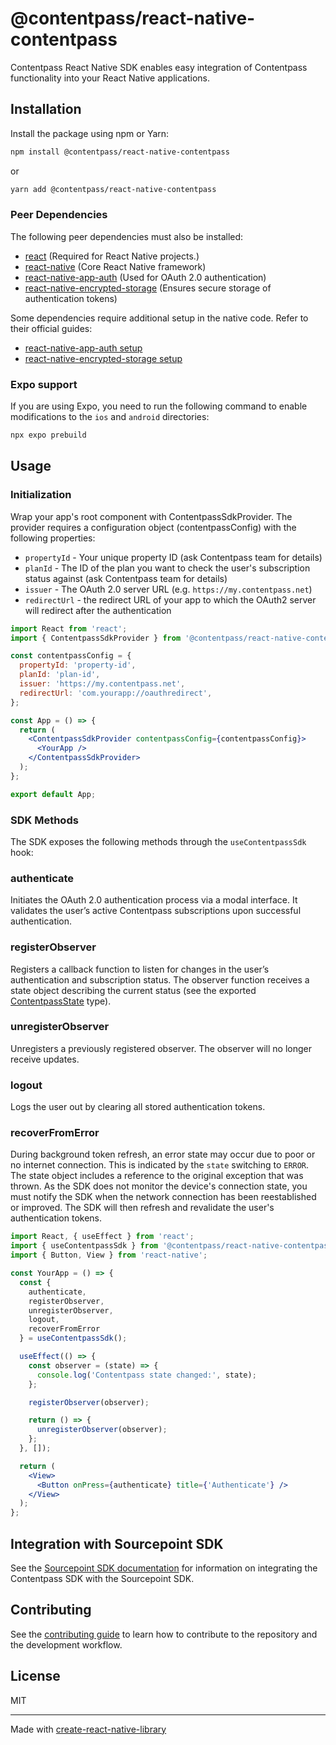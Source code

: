 # @contentpass/react-native-contentpass

Contentpass React Native SDK enables easy integration of Contentpass functionality into your React Native applications.

## Installation
Install the package using npm or Yarn:

```sh
npm install @contentpass/react-native-contentpass
```

or

```sh
yarn add @contentpass/react-native-contentpass
```

### Peer Dependencies
The following peer dependencies must also be installed:
- [react](https://github.com/facebook/react) (Required for React Native projects.)
- [react-native](https://github.com/facebook/react-native) (Core React Native framework)
- [react-native-app-auth](https://github.com/FormidableLabs/react-native-app-auth) (Used for OAuth 2.0 authentication)
- [react-native-encrypted-storage](https://github.com/emeraldsanto/react-native-encrypted-storage) (Ensures secure storage of authentication tokens)

Some dependencies require additional setup in the native code. Refer to their official guides:
- [react-native-app-auth setup](https://commerce.nearform.com/open-source/react-native-app-auth/docs#setup)
- [react-native-encrypted-storage setup](https://github.com/emeraldsanto/react-native-encrypted-storage?tab=readme-ov-file#installation)

### Expo support
If you are using Expo, you need to run the following command to enable modifications to the `ios` and `android` directories:

```sh
npx expo prebuild
```

## Usage

### Initialization
Wrap your app's root component with ContentpassSdkProvider. The provider requires a configuration object (contentpassConfig) with the following properties:
- `propertyId` - Your unique property ID (ask Contentpass team for details)
- `planId` - The ID of the plan you want to check the user's subscription status against (ask Contentpass team for details)
- `issuer` - The OAuth 2.0 server URL (e.g. `https://my.contentpass.net`)
- `redirectUrl` - the redirect URL of your app to which the OAuth2 server will redirect after the authentication


```jsx
import React from 'react';
import { ContentpassSdkProvider } from '@contentpass/react-native-contentpass';

const contentpassConfig = {
  propertyId: 'property-id',
  planId: 'plan-id',
  issuer: 'https://my.contentpass.net',
  redirectUrl: 'com.yourapp://oauthredirect',
};

const App = () => {
  return (
    <ContentpassSdkProvider contentpassConfig={contentpassConfig}>
      <YourApp />
    </ContentpassSdkProvider>
  );
};

export default App;
```

### SDK Methods
The SDK exposes the following methods through the `useContentpassSdk` hook:

### authenticate
Initiates the OAuth 2.0 authentication process via a modal interface. It validates the user’s active Contentpass subscriptions
upon successful authentication.

### registerObserver
Registers a callback function to listen for changes in the user’s authentication and subscription status. The observer function
receives a state object describing the current status (see the exported [ContentpassState](./src/types/ContentpassState.ts) type).

### unregisterObserver
Unregisters a previously registered observer. The observer will no longer receive updates.

### logout
Logs the user out by clearing all stored authentication tokens.

### recoverFromError
During background token refresh, an error state may occur due to poor or no internet connection. This is indicated by the
`state` switching to `ERROR`. The state object includes a reference to the original exception that was thrown. As the SDK
does not monitor the device's connection state, you must notify the SDK when the network connection has been reestablished
or improved. The SDK will then refresh and revalidate the user's authentication tokens.

```jsx
import React, { useEffect } from 'react';
import { useContentpassSdk } from '@contentpass/react-native-contentpass';
import { Button, View } from 'react-native';

const YourApp = () => {
  const {
    authenticate,
    registerObserver,
    unregisterObserver,
    logout,
    recoverFromError
  } = useContentpassSdk();

  useEffect(() => {
    const observer = (state) => {
      console.log('Contentpass state changed:', state);
    };

    registerObserver(observer);

    return () => {
      unregisterObserver(observer);
    };
  }, []);

  return (
    <View>
      <Button onPress={authenticate} title={'Authenticate'} />
    </View>
  );
};
```

## Integration with Sourcepoint SDK

See the [Sourcepoint SDK documentation](docs/SOURCEPOINT_SDK_INTEGRATION.md) for information on integrating the Contentpass SDK with the Sourcepoint SDK.

## Contributing

See the [contributing guide](docs/CONTRIBUTING.md) to learn how to contribute to the repository and the development workflow.


## License

MIT

---

Made with [create-react-native-library](https://github.com/callstack/react-native-builder-bob)
